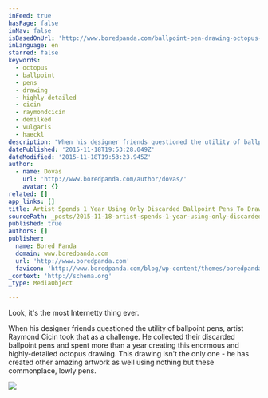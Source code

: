 ```yaml
---
inFeed: true
hasPage: false
inNav: false
isBasedOnUrl: 'http://www.boredpanda.com/ballpoint-pen-drawing-octopus-raymond-cicin/'
inLanguage: en
starred: false
keywords:
  - octopus
  - ballpoint
  - pens
  - drawing
  - highly-detailed
  - cicin
  - raymondcicin
  - demilked
  - vulgaris
  - haeckl
description: "When his designer friends questioned the utility of ballpoint pens, artist Raymond Cicin took that as a challenge. He collected their discarded ballpoint pens and spent more than a year creating this enormous and highly-detailed octopus drawing. This drawing isn't the only one - he has created other amazing artwork as well using nothing but these commonplace, lowly pens."
datePublished: '2015-11-18T19:53:28.049Z'
dateModified: '2015-11-18T19:53:23.945Z'
author:
  - name: Dovas
    url: 'http://www.boredpanda.com/author/dovas/'
    avatar: {}
related: []
app_links: []
title: Artist Spends 1 Year Using Only Discarded Ballpoint Pens To Draw Giant Octopus
sourcePath: _posts/2015-11-18-artist-spends-1-year-using-only-discarded-ballpoint-pens-to.md
published: true
authors: []
publisher:
  name: Bored Panda
  domain: www.boredpanda.com
  url: 'http://www.boredpanda.com'
  favicon: 'http://www.boredpanda.com/blog/wp-content/themes/boredpanda/favicon.ico'
_context: 'http://schema.org'
_type: MediaObject

---
```

Look, it's the most Internetty thing ever.

<article style=""><p>When his designer friends questioned the utility of ballpoint pens, artist Raymond Cicin took that as a challenge. He collected their discarded ballpoint pens and spent more than a year creating this enormous and highly-detailed octopus drawing. This drawing isn't the only one - he has created other amazing artwork as well using nothing but these commonplace, lowly pens.</p><img src="http://static.boredpanda.com/blog/wp-content/uploads/2015/11/ballpoint-pen-drawing-octopus-raymond-cicin-fb.jpg" /></article>
